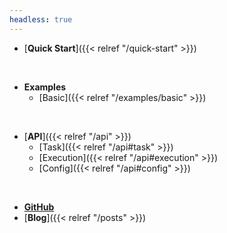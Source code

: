 ```yaml
---
headless: true
---
```


* [**Quick Start**]({{< relref "/quick-start" >}})
<br />

* **Examples**
  * [Basic]({{< relref "/examples/basic" >}})
<br />

* [**API**]({{< relref "/api" >}})
  * [Task]({{< relref "/api#task" >}})
  * [Execution]({{< relref "/api#execution" >}})
  * [Config]({{< relref "/api#config" >}})

<br />

* [**GitHub**](https://github.com/GalileoCap/udo)
* [**Blog**]({{< relref "/posts" >}})
